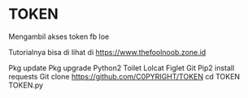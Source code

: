 # TOKEN
Mengambil akses token fb loe 

Tutorialnya bisa di lihat di https://www.thefoolnoob.zone.id

Pkg update
Pkg upgrade
Python2
Toilet
Lolcat
Figlet
Git
Pip2 install requests
Git clone https://github.com/C0PYRIGHT/TOKEN
cd TOKEN
TOKEN.py
